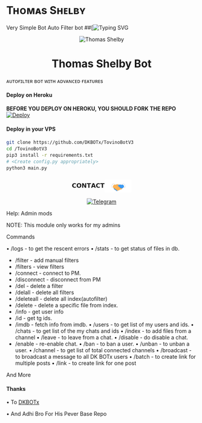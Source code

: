 # Tʜᴏᴍᴀs Sʜᴇʟʙʏ
Very Simple Bot Auto Filter bot
##[![Typing SVG](https://readme-typing-svg.herokuapp.com/?lines=Bot+Name+»+Thomas+Shelby+Bot!;created+by+NL_BOTZ+Team!;A+simple+autofilter+Bot!;Auto+filter+with+double+button!;start+message+with+pic!;and+all+futures!)
</p>

<p align="center">
  <img src="images(1).jpeg" alt="Thomas Shelby">
</p>
<h1 align="center">
  <b>Thomas Shelby Bot</b>
</h1>

ᴀᴜᴛᴏғɪʟᴛᴇʀ ʙᴏᴛ ᴡɪᴛʜ ᴀᴅᴠᴀɴᴄᴇᴅ ғᴇᴀᴛᴜʀᴇs

#### Deploy on Heroku
**BEFORE YOU DEPLOY ON HEROKU, YOU SHOULD FORK THE REPO**<br>
[![Deploy](https://www.herokucdn.com/deploy/button.svg)](https://heroku.com/deploy)</br>

#### Deploy in your VPS
````bash
git clone https://github.com/DKBOTx/TovinoBotV3
cd /TovinoBotV3
pip3 install -r requirements.txt
# <Create config.py appropriately>
python3 main.py
````

<h3 align="center">𝗖𝗢𝗡𝗧𝗔𝗖𝗧<img align="center" src="https://github.com/PANDITHAN/PANDITHAN/blob/main/assets/Handshake.gif" height="33px" /></h3>
<p align="center">
<a href="https://t.me/NL_BOTxCHAT"><img alt="Telegram" src="https://img.shields.io/badge/𝖣ᴇᴠᴇʟᴏᴘᴇʀ-2CA5E0?style=for-the-badge&logo=telegram&logoColor=white"/></a>
</p>


Help: Admin mods

NOTE:
This module only works for my admins

Commands

• /logs - to get the rescent errors
• /stats - to get status of files in db.
* /filter - add manual filters
* /filters - view filters
* /connect - connect to PM.
* /disconnect - disconnect from PM
* /del - delete a filter
* /delall - delete all filters
* /deleteall - delete all index(autofilter)
* /delete - delete a specific file from index.
* /info - get user info
* /id - get tg ids.
* /imdb - fetch info from imdb.
• /users - to get list of my users and ids.
• /chats - to get list of the my chats and ids 
• /index  - to add files from a channel
• /leave  - to leave from a chat.
• /disable  -  do disable a chat.
* /enable - re-enable chat.
• /ban  - to ban a user.
• /unban  - to unban a user.
• /channel - to get list of total connected channels
• /broadcast - to broadcast a message to all DK BOTx users
• /batch - to create link for multiple posts
• /link - to create link for one post

And More

#### Thanks

• To [DKBOTx](https://t.me/DKBOTxCHATS)

• And Adhi Bro For His Pever Base Repo
